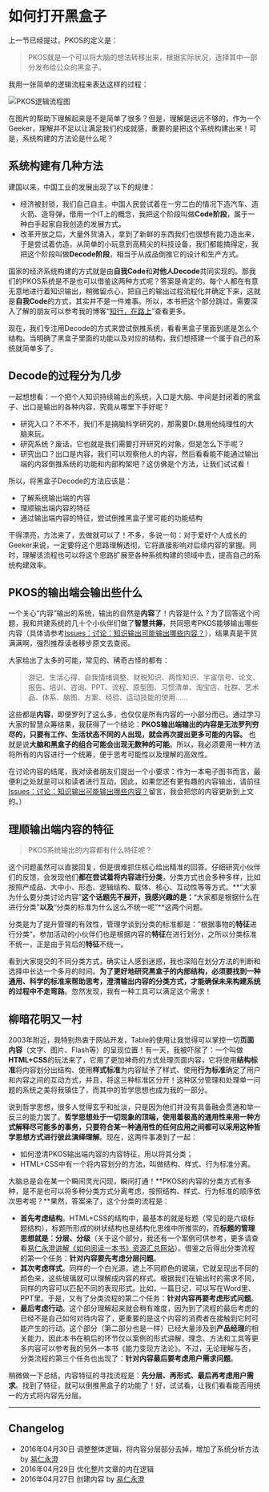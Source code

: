 # 如何打开黑盒子

上一节已经提过，PKOS的定义是：

> PKOS就是一个可以将大脑的想法转移出来，根据实际状况，选择其中一部分发布给公众的黑盒子。

我用一张简单的逻辑流程来表达这样的过程：

![PKOS逻辑流程图][image-1]

在图片的帮助下理解起来是不是简单了很多？但是，理解是远远不够的，作为一个Geeker，理解并不足以让满足我们的成就感，重要的是把这个系统构建出来！可是，系统构建的方法论是什么呢？

## 系统构建有几种方法

建国以来，中国工业的发展出现了以下的规律：
- 经济被封锁，我们自己自主。中国人民尝试着在一穷二白的情况下造汽车、造火箭、造导弹，借用一个IT上的概念，我把这个阶段叫做**Code阶段**，属于一种白手起家自我创造的发展方式。
- 改革开放之后，大量外货涌入，拿到了新鲜的东西我们也很想有能力造出来，于是尝试着仿造，从简单的小玩意到高精尖的科技设备，我们都能搞得定，我把这个阶段叫做**Decode阶段**，相当于从成品倒推它的设计和生产方式。

国家的经济系统构建的方式就是由**自我Code**和**对他人Decode**共同实现的。那我们的PKOS系统是不是也可以借鉴这两种方式呢？答案是肯定的。每个人都在有意无意地进行着知识输出，稍微留点心，把自己的输出过程流程化并确定下来，这就是**自我Code**的方式，其实并不是一件难事。所以，本书把这个部分跳过，需要深入了解的朋友可以参考我的博客“[知行，在路上][1]”查看更多。

现在，我们专注用Decode的方式来尝试倒推系统，看看黑盒子里面到底是怎么个结构。当明确了黑盒子里面的功能以及对应的结构，我们想搭建一个属于自己的系统就简单多了。

## Decode的过程分为几步

一起想想看：一个把个人知识持续输出的系统，入口是大脑、中间是封闭着的黑盒子、出口是输出的各种内容，究竟从哪里下手好呢？
- 研究入口？不不不，我们不是搞脑科学研究的，那需要Dr.魏用他纯理性的大脑来玩。
- 研究系统？废话，它也就是我们需要打开研究的对象，但是怎么下手呢？
- 研究出口？出口是内容，我们可以观察他人的内容，然后看看能不能通过输出端的内容倒推系统的功能和内部构架吧？这仿佛是个方法，让我们试试看！

所以，将黑盒子Decode的方法应该是：
- 了解系统输出端的内容
- 理顺输出端内容的特征
- 通过输出端内容的特征，尝试倒推黑盒子里可能的功能结构

干得漂亮，方法来了，去做就可以了！不多，多说一句：对于爱好个人成长的Geeker来说，一定要将这个思路理解透彻，它将直接影响对后续内容的掌握。同时，理解该流程也可以将这个思路扩展至各种系统构建的领域中去，提高自己的系统构建效率。

## PKOS的输出端会输出些什么

一个关心“内容”输出的系统，输出的自然是**内容**了！内容是什么？为了回答这个问题，我和共建系统的几十个小伙伴们做了**智慧共筹**，共同思考PKOS能够输出哪些内容（具体请参考[Issues：讨论：知识输出可能输出哪些内容？][2]），结果真是干货满满啊，强烈推荐读者移步原文去查阅。

大家给出了太多的可能，常见的、稀奇古怪的都有：

> 游记、生活心得、自我情绪调整、财税知识、两性知识、宇宙信号、论文、报告、培训、咨询、PPT、流程、原型图、习惯清单、淘宝店、社群、艺术品、体系、脑图、方案、经验、运动技能的使用……

这些都是**内容**，即便罗列了这么多，也仅仅是所有内容的一小部分而已。通过学习大家的智慧众筹结果，我获得了一个结论：**PKOS输出端输出的内容是无法罗列穷尽的，只要有工作、生活状态不同的人出现，就会再次提出更多可能的内容。** 也就是说**大脑和黑盒子的组合可能会出现无数种的可能**。所以，我必须要用一种方法将所有的内容进行一个统筹，便于思考可能性以及理解的高效性。

在讨论内容的结尾，我对读者朋友们提出一个小要求：作为一本电子图书而言，最便利之处就是可以和读者进行互动，因此，如果您还有更有趣的内容输出，请前往[Issues：讨论：知识输出可能输出哪些内容？][3]留言，我会把您的内容更新到上文的。）

## 理顺输出端内容的特征

> PKOS系统输出的内容都有什么特征呢？

这个问题虽然可以直接回复，但是很难抓住核心给出精准的回答。仔细研究小伙伴们的反馈，会发现他们**都在尝试着将内容进行分类**，分类方式也会多种多样，比如按照产成品、大中小、形态、逻辑结构、载体、核心、互动性等等方式。**“大家为什么要分类讨论内容”**这个话题先不展开，我感兴趣的是：**“大家都是根据什么在进行分类”**以及**“分类的标准为什么这么不统一呢”**这两个问题。

分类是为了提升管理的有效性，管理学谈到分类的标准都是：“根据事物的**特征**进行分类”。参加活动的小伙伴们也是根据内容的**特征**在进行划分，之所以分类标准不统一，正是由于背后的**特征**不统一。

看到大家提交的不同分类方式，确实让人感到迷惑，我也深陷在划分方法的判断和选择中长达一个多月的时间。**为了更好地研究黑盒子的内部结构，必须要找到一种通用、科学的标准来帮助思考，澄清输出内容的分类方式，才能确保未来构建系统的过程中不走弯路**。忽然发现，我有一种工具可以满足这个需求！

## 柳暗花明又一村

2003年附近，我特别热衷于网站开发，Table的使用让我觉得可以掌控一切**页面内容**（文字、图片、Flash等）的呈现位置！有一天，我被吓尿了：一个叫做**HTML+CSS**的玩法来了，它用了更加神奇的方式处理页面内容，它将使用**结构标准**将内容划分出结构、使用**样式标准**为内容赋予了样式、使用**行为标准**确定了用户和内容之间的互动方式，并且，将这三种标准区分开！这种区分管理和处理单一问题的系统之美将我镇住了，而其中的哲学思想也成为我的一部分。

说到哲学思想，很多人觉得玄乎和扯淡，只是因为他们并没有具备融会贯通和举一反三的能力罢了。**哲学思想处于一切现象的顶端，使用着极高的通用性来用一种方式解释尽可能多的事务，只要符合某一种通用性的任何应用之间都可以采用这种哲学思想方式进行彼此演绎理解**。现在，这两件事凑到了一起：

- 如何澄清PKOS输出端内容的内容特征，用以将其分类；
- HTML+CSS中有一个将内容划分的方法，叫做结构、样式、行为标准分离。

大脑总是会在某一个瞬间灵光闪现，瞬间打通！**PKOS的内容的分类方式有多种，是不是也可以将多种分类方式分离考虑，按照结构、样式、行为标准的顺序依次思考呢？**果然，答案来了，这个分类的流程是：

- **首先考虑结构**。HTML+CSS的结构中，最基本的就是标题（常见的是六级标题结构），标题所形成的树状结构也是结构化思维中所推崇的，而**标题的管理思想就是：分层、分级**（关于这个部分，我还有一个案例可供参考，更多请查看[易仁永澄讲解《如何阅读一本书》资源汇总网站][4]）。借鉴之后得出分类流程的第一个任务：**针对内容要先考虑分层问题**。
- **其次考虑样式**。同样的一个白光源，遮上不同颜色的玻璃，它就呈现出不同的颜色来，这些玻璃就可以理解成内容的样式。根据我们在输出时的需求不同，同样的内容可以匹配不同的表现形式。比如，一篇日记，可以写在Word里、PPT里。于是，又有了分类流程的第二个任务：**针对内容再要考虑形式问题**。
- **最后考虑行动**。这个部分理解起来就会稍有难度，因为到了流程的最后考虑的已经不是自己如何对待内容了，更重要的是这个内容的消费者在接触到它时可能产生的行动。这个部分（第二部分也是一样）已经大量涉及到**产品经理**的相关能力，因此本书在稍后的环节仅以案例的形式讲解，理念、方法和工具等更多内容可以参考我的另外一本书《能力变现方法论》。不过，无论理解与否，分类流程的第三个任务也出现了：**针对内容最后要考虑用户需求问题**。

稍微做一下总结，内容特征的寻找流程是：**先分层、再形式、最后再考虑用户需求**。找到了特征，就可以倒推黑盒子的功能了！好，试试看，让我们看看能否用统一的方式将内容先分层。

---- 

## Changelog

- 2016年04月30日 调整整体逻辑，将内容分层部分去掉，增加了系统分析方法  by [易仁永澄][5]
- 2016年04月29日 优化整片文章的内在逻辑
- 2016年04月27日 创建内容 by [易仁永澄][6]

[1]:	http://blog.hiddenwangcc.com
[2]:	https://github.com/hiddenwangcc/HTBUAPKOS/issues/3
[3]:	https://github.com/hiddenwangcc/HTBUAPKOS/issues/3
[4]:	http://htrab.com/
[5]:	http://blog.hiddenwangcc.com
[6]:	http://blog.hiddenwangcc.com

[image-1]:	http://77fm42.com1.z0.glb.clouddn.com/pkoslogic.png
